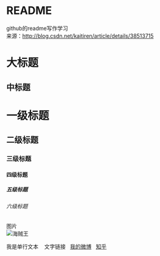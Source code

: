# README
github的readme写作学习  
来源：http://blog.csdn.net/kaitiren/article/details/38513715  
  
大标题  
===    
中标题  
---  

 
# 一级标题  
## 二级标题  
### 三级标题  
#### 四级标题  
##### 五级标题  
###### 六级标题  
  
图片  
![海贼王](http://comic.sfacg.com/Upload/Cover/1f763147-9b77-44c9-96cf-22324247c94d.jpg)  

  我是单行文本   
文字链接    
[我的微博](https://weibo.com/5695601692/profile?rightmod=1&wvr=6&mod=personinfo)  
[知乎](zhihu)
 
